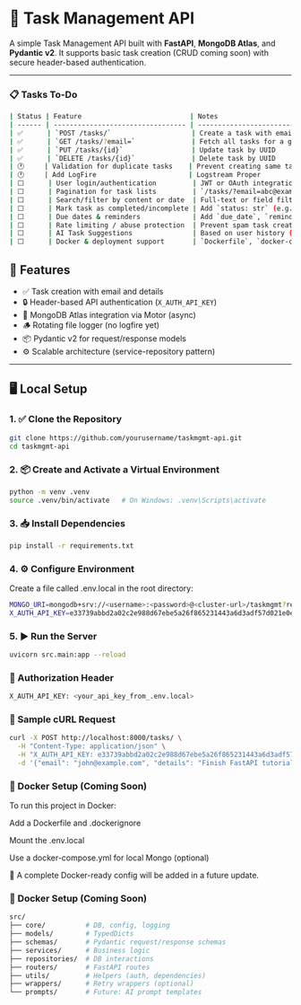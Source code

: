 # 📝 Task Management API

A simple Task Management API built with **FastAPI**, **MongoDB Atlas**, and **Pydantic v2**. It supports basic task creation (CRUD coming soon) with secure header-based authentication.

---


### 📋 Tasks To-Do

```bash
| Status | Feature                           | Notes                                              |
| ------ | --------------------------------- | -------------------------------------------------- |
| ✅      | `POST /tasks/`                    | Create a task with email and details               |
| ✅      | `GET /tasks/?email=`              | Fetch all tasks for a given email                  |
| ✅      | `PUT /tasks/{id}`                 | Update task by UUID                                |
| ✅      | `DELETE /tasks/{id}`              | Delete task by UUID                                |
| 🕐     | Validation for duplicate tasks    | Prevent creating same task twice (optional)        |
| 🕐     | Add LogFire                       | Logstream Proper                                   |
| ⬜      | User login/authentication         | JWT or OAuth integration                           |
| ⬜      | Pagination for task lists         | `/tasks/?email=abc@example.com&page=1&size=10`     |
| ⬜      | Search/filter by content or date  | Full-text or field filtering                       |
| ⬜      | Mark task as completed/incomplete | Add `status: str` (e.g., pending, done)            |
| ⬜      | Due dates & reminders             | Add `due_date`, `reminder_sent`                    |
| ⬜      | Rate limiting / abuse protection  | Prevent spam task creation                         |
| ⬜      | AI Task Suggestions               | Based on user history (future `prompts/`)          |
| ⬜      | Docker & deployment support       | `Dockerfile`, `docker-compose.yml`, `.env support` |
```

## 🚀 Features

* ✅ Task creation with email and details
* 🔒 Header-based API authentication (`X_AUTH_API_KEY`)
* 🔧 MongoDB Atlas integration via Motor (async)
* 🪵 Rotating file logger (no logfire yet)
* 📦 Pydantic v2 for request/response models
* ⚙️ Scalable architecture (service-repository pattern)

---

## 🖥️ Local Setup

### 1. ✅ Clone the Repository

```bash
git clone https://github.com/yourusername/taskmgmt-api.git
cd taskmgmt-api
```

### 2. 📦 Create and Activate a Virtual Environment

```bash
python -m venv .venv
source .venv/bin/activate   # On Windows: .venv\Scripts\activate
```

### 3. 📥 Install Dependencies

```bash
pip install -r requirements.txt
```

### 4. ⚙️ Configure Environment
Create a file called .env.local in the root directory:
```bash
MONGO_URI=mongodb+srv://<username>:<password>@<cluster-url>/taskmgmt?retryWrites=true&w=majority
X_AUTH_API_KEY=e33739abbd2a02c2e988d67ebe5a26f865231443a6d3adf57d021e0eeda6ef04299139a24e33c0560640471935392b85d2f4799a0ac87de188d0c06499e82382
```

### 5. ▶️ Run the Server

```bash
uvicorn src.main:app --reload
```

### 🔐 Authorization Header

```bash
X_AUTH_API_KEY: <your_api_key_from_.env.local>
```

### 🧪 Sample cURL Request

```bash
curl -X POST http://localhost:8000/tasks/ \
  -H "Content-Type: application/json" \
  -H "X_AUTH_API_KEY: e33739abbd2a02c2e988d67ebe5a26f865231443a6d3adf57d021e0eeda6ef04299139a24e33c0560640471935392b85d2f4799a0ac87de188d0c06499e82382" \
  -d '{"email": "john@example.com", "details": "Finish FastAPI tutorial"}'
```

### 🐳 Docker Setup (Coming Soon)

To run this project in Docker:

Add a Dockerfile and .dockerignore

Mount the .env.local

Use a docker-compose.yml for local Mongo (optional)

📌 A complete Docker-ready config will be added in a future update.

### 🐳 Docker Setup (Coming Soon)

```bash
src/
├── core/          # DB, config, logging
├── models/        # TypedDicts
├── schemas/       # Pydantic request/response schemas
├── services/      # Business logic
├── repositories/  # DB interactions
├── routers/       # FastAPI routes
├── utils/         # Helpers (auth, dependencies)
├── wrappers/      # Retry wrappers (optional)
└── prompts/       # Future: AI prompt templates
```


